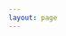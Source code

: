 ```yaml
---
layout: page
---
```


<script setup>
import {
  VPTeamPage,
  VPTeamPageTitle,
  VPTeamMembers
} from 'vitepress/theme'

const members = [
  {
    avatar: 'https://avatars.githubusercontent.com/u/54990208?s=400&u=9e899762678a3570d69eb9a469d97f9754c0107d&v=4',
    name: 'Sravan Goud',
    title: 'Creator',
    links: [
      { icon: 'github', link: 'https://github.com/tsra0ne' },
      { icon: 'twitter', link: 'https://twitter.com/tsra0ne' }
    ]
  },
]
</script>

<VPTeamPage>
  <VPTeamPageTitle>
    <template #title>
      Developers
    </template>
    <template #lead>
      The Swift Guy is Maintained by
      team, some of whom have chosen to be featured below.
    </template>
  </VPTeamPageTitle>
  <VPTeamMembers
    size="small"
    :members="members"
  />
</VPTeamPage>